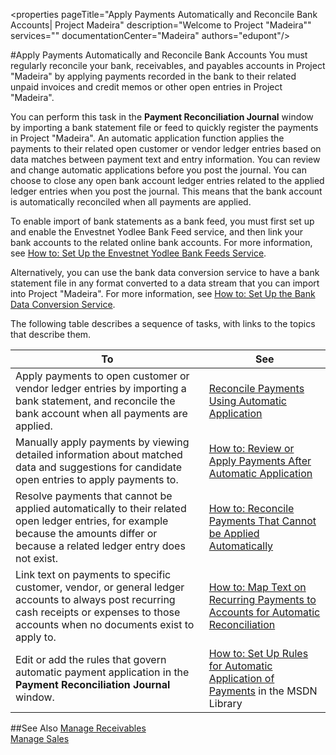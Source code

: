 <properties
                pageTitle="Apply Payments Automatically and Reconcile Bank Accounts| Project Madeira" 
                description="Welcome to Project "Madeira"" 
                services="" 
                documentationCenter="Madeira"
                authors="edupont"/>

#Apply Payments Automatically and Reconcile Bank Accounts
You must regularly reconcile your bank, receivables, and payables accounts in Project "Madeira" by applying payments recorded in the bank to their related unpaid invoices and credit memos or other open entries in Project "Madeira".

You can perform this task in the **Payment Reconciliation Journal** window by importing a bank statement file or feed to quickly register the payments in Project "Madeira". An automatic application function applies the payments to their related open customer or vendor ledger entries based on data matches between payment text and entry information. You can review and change automatic applications before you post the journal. You can choose to close any open bank account ledger entries related to the applied ledger entries when you post the journal. This means that the bank account is automatically reconciled when all payments are applied.

To enable import of bank statements as a bank feed, you must first set up and enable the Envestnet Yodlee Bank Feed service, and then link your bank accounts to the related online bank accounts. For more information, see [How to: Set Up the Envestnet Yodlee Bank Feeds Service](bank-how-setup-bank-statement-service.md).

Alternatively, you can use the bank data conversion service to have a bank statement file in any format converted to a data stream that you can import into Project "Madeira". For more information, see [How to: Set Up the Bank Data Conversion Service](bank-how-setup-bank-data-conversion-service.md). 

The following table describes a sequence of tasks, with links to the topics that describe them.

| To                                                                  | See                      |
|---------------------------------------------------------------------|--------------------------|
|Apply payments to open customer or vendor ledger entries by importing a bank statement, and reconcile the bank account when all payments are applied. | [Reconcile Payments Using Automatic Application](receivables-how-reconcile-payments-auto-application.md) |
|Manually apply payments by viewing detailed information about matched data and suggestions for candidate open entries to apply payments to. | [How to: Review or Apply Payments After Automatic Application](receivables-how-review-apply-payments-auto-application.md)
|Resolve payments that cannot be applied automatically to their related open ledger entries, for example because the amounts differ or because a related ledger entry does not exist. | [How to: Reconcile Payments That Cannot be Applied Automatically](receivables-how-reconcile-payments-cannot-apply-auto.md)
|Link text on payments to specific customer, vendor, or general ledger accounts to always post recurring cash receipts or expenses to those accounts when no documents exist to apply to.| [How to: Map Text on Recurring Payments to Accounts for Automatic Reconciliation](receivables-how-map-text-recurring-payments-accounts-auto-reconcilliation.md)
|Edit or add the rules that govern automatic payment application in the **Payment Reconciliation Journal** window. | [How to: Set Up Rules for Automatic Application of Payments](https://msdn.microsoft.com/en-us/library/dn789556.aspx) in the MSDN Library 

##See Also
[Manage Receivables](receivables-manage-receivables.md)  
[Manage Sales](sales-manage-sales.md)